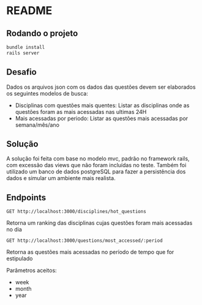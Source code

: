 # README

## Rodando o projeto

```bash
bundle install
rails server
```
## Desafio
Dados os arquivos json com os dados das questões devem ser elaborados os seguintes modelos de busca:
- Disciplinas com questões mais quentes: Listar as disciplinas onde as questões foram as mais acessadas nas ultimas 24H
- Mais acessadas por periodo: Listar as questões mais acessadas por semana/mês/ano

## Solução
A solução foi feita com base no modelo mvc, padrão no framework rails, com excessão das views que não foram incluídas no teste.
Também foi utilizado um banco de dados postgreSQL para fazer a persistência dos dados e simular um ambiente mais realista.

## Endpoints

`GET http://localhost:3000/disciplines/hot_questions`

Retorna um ranking das disciplinas cujas questões foram mais acessadas no dia

`GET http://localhost:3000/questions/most_accessed/:period`

Retorna as questões mais acessadas no período de tempo que for estipulado

Parâmetros aceitos:
- week
- month
- year
